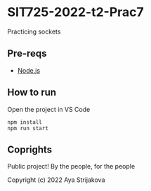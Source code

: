# SIT725-2022-t2-Prac7

Practicing sockets

## Pre-reqs

- [Node.js](https://www.digitalocean.com/community/tutorials/how-to-set-up-a-node-js-application-for-production-on-ubuntu-20-04)

## How to run

Open the project in VS Code

```
npm install
npm run start
```

## Coprights

Public project! By the people, for the people

Copyright (c) 2022 Aya Strijakova
